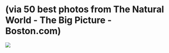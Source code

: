 <!--
id: 17791253613
link: http://tumblr.atmos.org/post/17791253613/via-50-best-photos-from-the-natural-world-the
slug: via-50-best-photos-from-the-natural-world-the
date: Fri Feb 17 2012 16:02:30 GMT-0800 (PST)
publish: 2012-02-017
tags: 
title: (via 50 best photos from The Natural World - The Big Picture - Boston.com)
-->


(via 50 best photos from The Natural World - The Big Picture - Boston.com)
==========================================================================

![](http://24.media.tumblr.com/tumblr_lzkas7dDi51qz4sngo1_1280.jpg)


